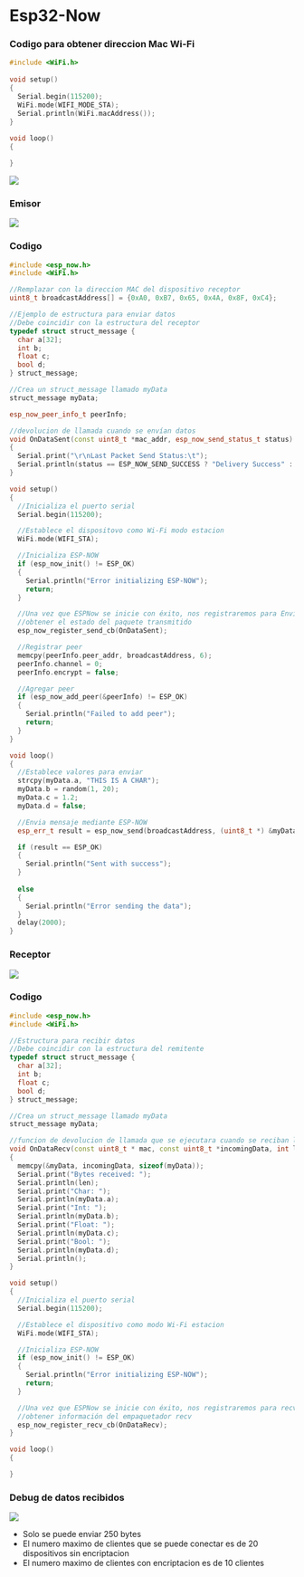 # Esp32-Now

### Codigo para obtener direccion Mac Wi-Fi
```c++
#include <WiFi.h>
 
void setup()
{
  Serial.begin(115200);
  WiFi.mode(WIFI_MODE_STA);
  Serial.println(WiFi.macAddress());
}
 
void loop()
{

}
```

<img src="https://github.com/IDiegoUlises/Esp32-Now/blob/main/Imagenes/mac.jpg" />

### Emisor

<img src="https://github.com/IDiegoUlises/Esp32-Now/blob/main/Imagenes/IMG_20230811_231508.jpg" />

### Codigo
```c++
#include <esp_now.h>
#include <WiFi.h>

//Remplazar con la direccion MAC del dispositivo receptor
uint8_t broadcastAddress[] = {0xA0, 0xB7, 0x65, 0x4A, 0x8F, 0xC4};

//Ejemplo de estructura para enviar datos
//Debe coincidir con la estructura del receptor
typedef struct struct_message {
  char a[32];
  int b;
  float c;
  bool d;
} struct_message;

//Crea un struct_message llamado myData
struct_message myData;

esp_now_peer_info_t peerInfo;

//devolucion de llamada cuando se envían datos
void OnDataSent(const uint8_t *mac_addr, esp_now_send_status_t status)
{
  Serial.print("\r\nLast Packet Send Status:\t");
  Serial.println(status == ESP_NOW_SEND_SUCCESS ? "Delivery Success" : "Delivery Fail");
}

void setup()
{
  //Inicializa el puerto serial
  Serial.begin(115200);

  //Establece el dispositovo como Wi-Fi modo estacion
  WiFi.mode(WIFI_STA);

  //Inicializa ESP-NOW
  if (esp_now_init() != ESP_OK) 
  {
    Serial.println("Error initializing ESP-NOW");
    return;
  }

  //Una vez que ESPNow se inicie con éxito, nos registraremos para Enviar CB a
  //obtener el estado del paquete transmitido
  esp_now_register_send_cb(OnDataSent);

  //Registrar peer
  memcpy(peerInfo.peer_addr, broadcastAddress, 6);
  peerInfo.channel = 0;
  peerInfo.encrypt = false;

  //Agregar peer
  if (esp_now_add_peer(&peerInfo) != ESP_OK) 
  {
    Serial.println("Failed to add peer");
    return;
  }
}

void loop()
{
  //Establece valores para enviar
  strcpy(myData.a, "THIS IS A CHAR");
  myData.b = random(1, 20);
  myData.c = 1.2;
  myData.d = false;

  //Envia mensaje mediante ESP-NOW
  esp_err_t result = esp_now_send(broadcastAddress, (uint8_t *) &myData, sizeof(myData));

  if (result == ESP_OK) 
  {
    Serial.println("Sent with success");
  }
  
  else 
  {
    Serial.println("Error sending the data");
  }
  delay(2000);
}
```
### Receptor
<img src="https://github.com/IDiegoUlises/Esp32-Now/blob/main/Imagenes/IMG_20230811_231621.jpg" />

### Codigo
```c++
#include <esp_now.h>
#include <WiFi.h>

//Estructura para recibir datos
//Debe coincidir con la estructura del remitente
typedef struct struct_message {
  char a[32];
  int b;
  float c;
  bool d;
} struct_message;

//Crea un struct_message llamado myData
struct_message myData;

//funcion de devolucion de llamada que se ejecutara cuando se reciban los datos
void OnDataRecv(const uint8_t * mac, const uint8_t *incomingData, int len)
{
  memcpy(&myData, incomingData, sizeof(myData));
  Serial.print("Bytes received: ");
  Serial.println(len);
  Serial.print("Char: ");
  Serial.println(myData.a);
  Serial.print("Int: ");
  Serial.println(myData.b);
  Serial.print("Float: ");
  Serial.println(myData.c);
  Serial.print("Bool: ");
  Serial.println(myData.d);
  Serial.println();
}

void setup() 
{
  //Inicializa el puerto serial
  Serial.begin(115200);

  //Establece el dispositivo como modo Wi-Fi estacion
  WiFi.mode(WIFI_STA);

  //Inicializa ESP-NOW
  if (esp_now_init() != ESP_OK) 
  {
    Serial.println("Error initializing ESP-NOW");
    return;
  }

  //Una vez que ESPNow se inicie con éxito, nos registraremos para recv CB para
  //obtener información del empaquetador recv
  esp_now_register_recv_cb(OnDataRecv);
}

void loop() 
{

}
```
### Debug de datos recibidos
<img src="https://github.com/IDiegoUlises/Esp32-Now/blob/main/Imagenes/datos.jpg" />

* Solo se puede enviar 250 bytes
* El numero maximo de clientes que se puede conectar es de 20 dispositivos sin encriptacion
* El numero maximo de clientes con encriptacion es de 10 clientes
